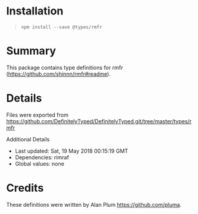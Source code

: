 # Installation
> `npm install --save @types/rmfr`

# Summary
This package contains type definitions for rmfr (https://github.com/shinnn/rmfr#readme).

# Details
Files were exported from https://github.com/DefinitelyTyped/DefinitelyTyped.git/tree/master/types/rmfr

Additional Details
 * Last updated: Sat, 19 May 2018 00:15:19 GMT
 * Dependencies: rimraf
 * Global values: none

# Credits
These definitions were written by Alan Plum <https://github.com/pluma>.
